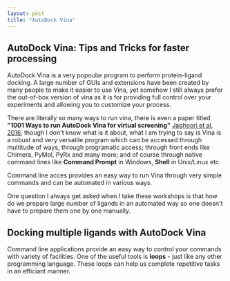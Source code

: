 ```yaml
---
layout: post
title: "AutoDock Vina"
---
```



## AutoDock Vina: Tips and Tricks for faster processing

AutoDock Vina is a very popoular program to perform protein-ligand docking. A large number of GUIs and extensions have been created by many people to make it easier to use Vina, yet somehow I still always prefer the out-of-box version of vina as it is for providing full control over your experiments and allowing you to customize your process.

There are literally so many ways to run vina, there is even a paper titled **"1001 Ways to run AutoDock Vina for virtual screening"** [Jaghoori et al, 2016](https://link.springer.com/article/10.1007%2Fs10822-016-9900-9), though I don't know what is it about, what I am trying to say is Vina is a robust and very versatile program which can be accessed through multitude of ways, through programatic access; through front ends like Chimera, PyMol, PyRx and many more; and of course through native command lines like **Command Prompt** in Windows, **Shell** in Unix/Linux etc.

Command line acces provides an easy way to run Vina through very simple commands and can be automated in various ways.

One question I always get asked when I take these workshops is that how do we prepare large number of ligands in an automated way so one doesn't have to prepare them one by one manually.

## Docking multiple ligands with AutoDock Vina

Command line applications provide an easy way to control your commands with variety of facilities. One of the useful tools is **loops** - just like any other programming language. These loops can help us complete repetitive tasks in an efficiant manner. 
